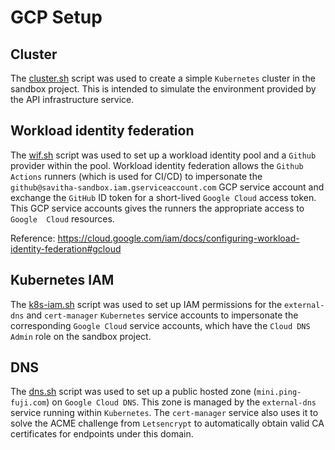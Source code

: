 # GCP Setup

## Cluster

The [cluster.sh](cluster.sh) script was used to create a simple `Kubernetes` cluster in the sandbox project. This is 
intended to simulate the environment provided by the API infrastructure service. 

## Workload identity federation

The [wif.sh](wif.sh) script was used to set up a workload identity pool and a `Github` provider within the pool. 
Workload identity federation allows the `Github Actions` runners (which is used for CI/CD) to impersonate the 
`github@savitha-sandbox.iam.gserviceaccount.com` GCP service account and exchange the `GitHub` ID token for a 
short-lived `Google Cloud` access token. This GCP service accounts gives the runners the appropriate access to `Google 
Cloud` resources.

Reference: https://cloud.google.com/iam/docs/configuring-workload-identity-federation#gcloud

## Kubernetes IAM

The [k8s-iam.sh](k8s-iam.sh) script was used to set up IAM permissions for the `external-dns` and `cert-manager` 
`Kubernetes` service accounts to impersonate the corresponding `Google Cloud` service accounts, which have the 
`Cloud DNS Admin` role on the sandbox project.

## DNS

The [dns.sh](dns.sh) script was used to set up a public hosted zone (`mini.ping-fuji.com`) on `Google Cloud DNS`. 
This zone is managed by the `external-dns` service running within `Kubernetes`. The `cert-manager` service also uses 
it to solve the ACME challenge from `Letsencrypt` to automatically obtain valid CA certificates for endpoints under 
this domain.